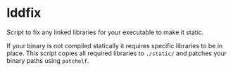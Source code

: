 # lddfix
Script to fix any linked libraries for your executable to make it static.

If your binary is not compiled statically it requires specific libraries to be in place.
This script copies all required libraries to `./static/` and patches your binary paths using `patchelf`.
